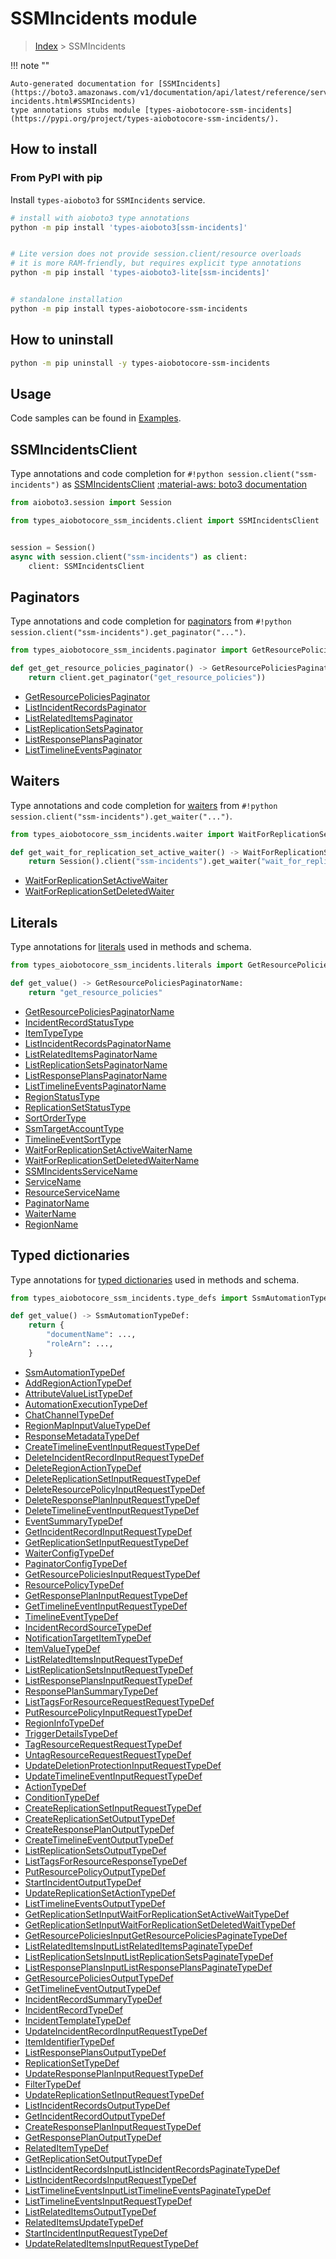# SSMIncidents module

> [Index](../README.md) > SSMIncidents


!!! note ""

    Auto-generated documentation for [SSMIncidents](https://boto3.amazonaws.com/v1/documentation/api/latest/reference/services/ssm-incidents.html#SSMIncidents)
    type annotations stubs module [types-aiobotocore-ssm-incidents](https://pypi.org/project/types-aiobotocore-ssm-incidents/).

## How to install



### From PyPI with pip

Install `types-aioboto3` for `SSMIncidents` service.

```bash
# install with aioboto3 type annotations
python -m pip install 'types-aioboto3[ssm-incidents]'


# Lite version does not provide session.client/resource overloads
# it is more RAM-friendly, but requires explicit type annotations
python -m pip install 'types-aioboto3-lite[ssm-incidents]'


# standalone installation
python -m pip install types-aiobotocore-ssm-incidents
```



## How to uninstall

```bash
python -m pip uninstall -y types-aiobotocore-ssm-incidents
```

## Usage

Code samples can be found in [Examples](./usage.md).

## SSMIncidentsClient

Type annotations and code completion for  `#!python session.client("ssm-incidents")` as [SSMIncidentsClient](./client.md)
[:material-aws: boto3 documentation](https://boto3.amazonaws.com/v1/documentation/api/latest/reference/services/ssm-incidents.html#SSMIncidents.Client)

```python title="Usage example"
from aioboto3.session import Session

from types_aiobotocore_ssm_incidents.client import SSMIncidentsClient


session = Session()
async with session.client("ssm-incidents") as client:
    client: SSMIncidentsClient
```


## Paginators

Type annotations and code completion for
[paginators](./paginators.md)
from `#!python session.client("ssm-incidents").get_paginator("...")`.

```python title="Usage example"
from types_aiobotocore_ssm_incidents.paginator import GetResourcePoliciesPaginator

def get_get_resource_policies_paginator() -> GetResourcePoliciesPaginator:
    return client.get_paginator("get_resource_policies"))
```

- [GetResourcePoliciesPaginator](./paginators.md#getresourcepoliciespaginator)
- [ListIncidentRecordsPaginator](./paginators.md#listincidentrecordspaginator)
- [ListRelatedItemsPaginator](./paginators.md#listrelateditemspaginator)
- [ListReplicationSetsPaginator](./paginators.md#listreplicationsetspaginator)
- [ListResponsePlansPaginator](./paginators.md#listresponseplanspaginator)
- [ListTimelineEventsPaginator](./paginators.md#listtimelineeventspaginator)




## Waiters

Type annotations and code completion for
[waiters](./waiters.md)
from `#!python session.client("ssm-incidents").get_waiter("...")`.

```python title="Usage example"
from types_aiobotocore_ssm_incidents.waiter import WaitForReplicationSetActiveWaiter

def get_wait_for_replication_set_active_waiter() -> WaitForReplicationSetActiveWaiter:
    return Session().client("ssm-incidents").get_waiter("wait_for_replication_set_active")
```

- [WaitForReplicationSetActiveWaiter](./waiters.md#waitforreplicationsetactivewaiter)
- [WaitForReplicationSetDeletedWaiter](./waiters.md#waitforreplicationsetdeletedwaiter)






## Literals

Type annotations for [literals](./literals.md) used in methods and schema.

```python title="Usage example"
from types_aiobotocore_ssm_incidents.literals import GetResourcePoliciesPaginatorName

def get_value() -> GetResourcePoliciesPaginatorName:
    return "get_resource_policies"
```

- [GetResourcePoliciesPaginatorName](./literals.md#getresourcepoliciespaginatorname)
- [IncidentRecordStatusType](./literals.md#incidentrecordstatustype)
- [ItemTypeType](./literals.md#itemtypetype)
- [ListIncidentRecordsPaginatorName](./literals.md#listincidentrecordspaginatorname)
- [ListRelatedItemsPaginatorName](./literals.md#listrelateditemspaginatorname)
- [ListReplicationSetsPaginatorName](./literals.md#listreplicationsetspaginatorname)
- [ListResponsePlansPaginatorName](./literals.md#listresponseplanspaginatorname)
- [ListTimelineEventsPaginatorName](./literals.md#listtimelineeventspaginatorname)
- [RegionStatusType](./literals.md#regionstatustype)
- [ReplicationSetStatusType](./literals.md#replicationsetstatustype)
- [SortOrderType](./literals.md#sortordertype)
- [SsmTargetAccountType](./literals.md#ssmtargetaccounttype)
- [TimelineEventSortType](./literals.md#timelineeventsorttype)
- [WaitForReplicationSetActiveWaiterName](./literals.md#waitforreplicationsetactivewaitername)
- [WaitForReplicationSetDeletedWaiterName](./literals.md#waitforreplicationsetdeletedwaitername)
- [SSMIncidentsServiceName](./literals.md#ssmincidentsservicename)
- [ServiceName](./literals.md#servicename)
- [ResourceServiceName](./literals.md#resourceservicename)
- [PaginatorName](./literals.md#paginatorname)
- [WaiterName](./literals.md#waitername)
- [RegionName](./literals.md#regionname)




## Typed dictionaries

Type annotations for [typed dictionaries](./type_defs.md) used in methods and schema.

```python title="Usage example"
from types_aiobotocore_ssm_incidents.type_defs import SsmAutomationTypeDef

def get_value() -> SsmAutomationTypeDef:
    return {
        "documentName": ...,
        "roleArn": ...,
    }
```

- [SsmAutomationTypeDef](./type_defs.md#ssmautomationtypedef)
- [AddRegionActionTypeDef](./type_defs.md#addregionactiontypedef)
- [AttributeValueListTypeDef](./type_defs.md#attributevaluelisttypedef)
- [AutomationExecutionTypeDef](./type_defs.md#automationexecutiontypedef)
- [ChatChannelTypeDef](./type_defs.md#chatchanneltypedef)
- [RegionMapInputValueTypeDef](./type_defs.md#regionmapinputvaluetypedef)
- [ResponseMetadataTypeDef](./type_defs.md#responsemetadatatypedef)
- [CreateTimelineEventInputRequestTypeDef](./type_defs.md#createtimelineeventinputrequesttypedef)
- [DeleteIncidentRecordInputRequestTypeDef](./type_defs.md#deleteincidentrecordinputrequesttypedef)
- [DeleteRegionActionTypeDef](./type_defs.md#deleteregionactiontypedef)
- [DeleteReplicationSetInputRequestTypeDef](./type_defs.md#deletereplicationsetinputrequesttypedef)
- [DeleteResourcePolicyInputRequestTypeDef](./type_defs.md#deleteresourcepolicyinputrequesttypedef)
- [DeleteResponsePlanInputRequestTypeDef](./type_defs.md#deleteresponseplaninputrequesttypedef)
- [DeleteTimelineEventInputRequestTypeDef](./type_defs.md#deletetimelineeventinputrequesttypedef)
- [EventSummaryTypeDef](./type_defs.md#eventsummarytypedef)
- [GetIncidentRecordInputRequestTypeDef](./type_defs.md#getincidentrecordinputrequesttypedef)
- [GetReplicationSetInputRequestTypeDef](./type_defs.md#getreplicationsetinputrequesttypedef)
- [WaiterConfigTypeDef](./type_defs.md#waiterconfigtypedef)
- [PaginatorConfigTypeDef](./type_defs.md#paginatorconfigtypedef)
- [GetResourcePoliciesInputRequestTypeDef](./type_defs.md#getresourcepoliciesinputrequesttypedef)
- [ResourcePolicyTypeDef](./type_defs.md#resourcepolicytypedef)
- [GetResponsePlanInputRequestTypeDef](./type_defs.md#getresponseplaninputrequesttypedef)
- [GetTimelineEventInputRequestTypeDef](./type_defs.md#gettimelineeventinputrequesttypedef)
- [TimelineEventTypeDef](./type_defs.md#timelineeventtypedef)
- [IncidentRecordSourceTypeDef](./type_defs.md#incidentrecordsourcetypedef)
- [NotificationTargetItemTypeDef](./type_defs.md#notificationtargetitemtypedef)
- [ItemValueTypeDef](./type_defs.md#itemvaluetypedef)
- [ListRelatedItemsInputRequestTypeDef](./type_defs.md#listrelateditemsinputrequesttypedef)
- [ListReplicationSetsInputRequestTypeDef](./type_defs.md#listreplicationsetsinputrequesttypedef)
- [ListResponsePlansInputRequestTypeDef](./type_defs.md#listresponseplansinputrequesttypedef)
- [ResponsePlanSummaryTypeDef](./type_defs.md#responseplansummarytypedef)
- [ListTagsForResourceRequestRequestTypeDef](./type_defs.md#listtagsforresourcerequestrequesttypedef)
- [PutResourcePolicyInputRequestTypeDef](./type_defs.md#putresourcepolicyinputrequesttypedef)
- [RegionInfoTypeDef](./type_defs.md#regioninfotypedef)
- [TriggerDetailsTypeDef](./type_defs.md#triggerdetailstypedef)
- [TagResourceRequestRequestTypeDef](./type_defs.md#tagresourcerequestrequesttypedef)
- [UntagResourceRequestRequestTypeDef](./type_defs.md#untagresourcerequestrequesttypedef)
- [UpdateDeletionProtectionInputRequestTypeDef](./type_defs.md#updatedeletionprotectioninputrequesttypedef)
- [UpdateTimelineEventInputRequestTypeDef](./type_defs.md#updatetimelineeventinputrequesttypedef)
- [ActionTypeDef](./type_defs.md#actiontypedef)
- [ConditionTypeDef](./type_defs.md#conditiontypedef)
- [CreateReplicationSetInputRequestTypeDef](./type_defs.md#createreplicationsetinputrequesttypedef)
- [CreateReplicationSetOutputTypeDef](./type_defs.md#createreplicationsetoutputtypedef)
- [CreateResponsePlanOutputTypeDef](./type_defs.md#createresponseplanoutputtypedef)
- [CreateTimelineEventOutputTypeDef](./type_defs.md#createtimelineeventoutputtypedef)
- [ListReplicationSetsOutputTypeDef](./type_defs.md#listreplicationsetsoutputtypedef)
- [ListTagsForResourceResponseTypeDef](./type_defs.md#listtagsforresourceresponsetypedef)
- [PutResourcePolicyOutputTypeDef](./type_defs.md#putresourcepolicyoutputtypedef)
- [StartIncidentOutputTypeDef](./type_defs.md#startincidentoutputtypedef)
- [UpdateReplicationSetActionTypeDef](./type_defs.md#updatereplicationsetactiontypedef)
- [ListTimelineEventsOutputTypeDef](./type_defs.md#listtimelineeventsoutputtypedef)
- [GetReplicationSetInputWaitForReplicationSetActiveWaitTypeDef](./type_defs.md#getreplicationsetinputwaitforreplicationsetactivewaittypedef)
- [GetReplicationSetInputWaitForReplicationSetDeletedWaitTypeDef](./type_defs.md#getreplicationsetinputwaitforreplicationsetdeletedwaittypedef)
- [GetResourcePoliciesInputGetResourcePoliciesPaginateTypeDef](./type_defs.md#getresourcepoliciesinputgetresourcepoliciespaginatetypedef)
- [ListRelatedItemsInputListRelatedItemsPaginateTypeDef](./type_defs.md#listrelateditemsinputlistrelateditemspaginatetypedef)
- [ListReplicationSetsInputListReplicationSetsPaginateTypeDef](./type_defs.md#listreplicationsetsinputlistreplicationsetspaginatetypedef)
- [ListResponsePlansInputListResponsePlansPaginateTypeDef](./type_defs.md#listresponseplansinputlistresponseplanspaginatetypedef)
- [GetResourcePoliciesOutputTypeDef](./type_defs.md#getresourcepoliciesoutputtypedef)
- [GetTimelineEventOutputTypeDef](./type_defs.md#gettimelineeventoutputtypedef)
- [IncidentRecordSummaryTypeDef](./type_defs.md#incidentrecordsummarytypedef)
- [IncidentRecordTypeDef](./type_defs.md#incidentrecordtypedef)
- [IncidentTemplateTypeDef](./type_defs.md#incidenttemplatetypedef)
- [UpdateIncidentRecordInputRequestTypeDef](./type_defs.md#updateincidentrecordinputrequesttypedef)
- [ItemIdentifierTypeDef](./type_defs.md#itemidentifiertypedef)
- [ListResponsePlansOutputTypeDef](./type_defs.md#listresponseplansoutputtypedef)
- [ReplicationSetTypeDef](./type_defs.md#replicationsettypedef)
- [UpdateResponsePlanInputRequestTypeDef](./type_defs.md#updateresponseplaninputrequesttypedef)
- [FilterTypeDef](./type_defs.md#filtertypedef)
- [UpdateReplicationSetInputRequestTypeDef](./type_defs.md#updatereplicationsetinputrequesttypedef)
- [ListIncidentRecordsOutputTypeDef](./type_defs.md#listincidentrecordsoutputtypedef)
- [GetIncidentRecordOutputTypeDef](./type_defs.md#getincidentrecordoutputtypedef)
- [CreateResponsePlanInputRequestTypeDef](./type_defs.md#createresponseplaninputrequesttypedef)
- [GetResponsePlanOutputTypeDef](./type_defs.md#getresponseplanoutputtypedef)
- [RelatedItemTypeDef](./type_defs.md#relateditemtypedef)
- [GetReplicationSetOutputTypeDef](./type_defs.md#getreplicationsetoutputtypedef)
- [ListIncidentRecordsInputListIncidentRecordsPaginateTypeDef](./type_defs.md#listincidentrecordsinputlistincidentrecordspaginatetypedef)
- [ListIncidentRecordsInputRequestTypeDef](./type_defs.md#listincidentrecordsinputrequesttypedef)
- [ListTimelineEventsInputListTimelineEventsPaginateTypeDef](./type_defs.md#listtimelineeventsinputlisttimelineeventspaginatetypedef)
- [ListTimelineEventsInputRequestTypeDef](./type_defs.md#listtimelineeventsinputrequesttypedef)
- [ListRelatedItemsOutputTypeDef](./type_defs.md#listrelateditemsoutputtypedef)
- [RelatedItemsUpdateTypeDef](./type_defs.md#relateditemsupdatetypedef)
- [StartIncidentInputRequestTypeDef](./type_defs.md#startincidentinputrequesttypedef)
- [UpdateRelatedItemsInputRequestTypeDef](./type_defs.md#updaterelateditemsinputrequesttypedef)


